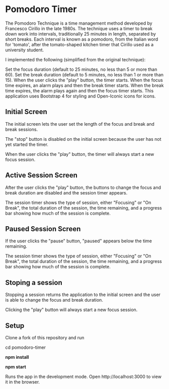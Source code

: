 # Pomodoro Timer

The Pomodoro Technique is a time management method developed by Francesco Cirillo in the late 1980s. The technique uses a timer to break down work into intervals, traditionally 25 minutes in length, separated by short breaks. Each interval is known as a pomodoro, from the Italian word for 'tomato', after the tomato-shaped kitchen timer that Cirillo used as a university student.

I implemented the following (simplified from the original technique):

Set the focus duration (default to 25 minutes, no less than 5 or more than 60).
Set the break duration (default to 5 minutes, no less than 1 or more than 15).
When the user clicks the "play" button, the timer starts.
When the focus time expires, an alarm plays and then the break timer starts.
When the break time expires, the alarm plays again and then the focus timer starts.
This application uses Bootstrap 4 for styling and Open-Iconic icons for icons.

 ## Initial Screen

The initial screen lets the user set the length of the focus and break and break sessions.

The "stop" button is disabled on the initial screen because the user has not yet started the timer.

When the user clicks the "play" button, the timer will always start a new focus session.

## Active Session Screen

After the user clicks the "play" button, the buttons to change the focus and break duration are disabled and the session timer appears.

The session timer shows the type of session, either "Focusing" or "On Break", the total duration of the session, the time remaining, and a progress bar showing how much of the session is complete.

## Paused Session Screen

If the user clicks the "pause" button, "paused" appears below the time remaining.

The session timer shows the type of session, either "Focusing" or "On Break", the total duration of the session, the time remaining, and a progress bar showing how much of the session is complete.

## Stoping a session

Stopping a session returns the application to the initial screen and the user is able to change the focus and break duration.

Clicking the "play" button will always start a new focus session.

## Setup

Clone a fork of this repository and run

cd pomodoro-timer

**npm install**

**npm start**

Runs the app in the development mode. Open http://localhost:3000 to view it in the browser.
